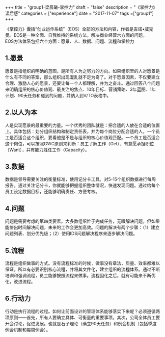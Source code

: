 +++
title = "group1-梁晨曦-掌控力"
draft = "false"
description = "《掌控力》读后感"
categories = ["experience"]
date = "2017-11-07"
tags =["group1"]
+++

《掌控力》囊括“创业运作系统”（EOS）全部的方法和内容，作者是吉诺•威克曼。EOS是一种全面、自我维持的系统方法，解决商业经营六方面的问题。<br/>
EOS方法体系包括六个方面：愿景、人、数据、问题、流程和掌控力<br/>
## 1.愿景
愿景是指组织的明确的蓝图，是所有人为之努力的方向。如果组织里的人对愿景是什么有不同的答案，那么组织出现混乱就不足为奇了。对于愿景因素，不仅要建立合理、激励人心的愿景，还要让每一个人都理解，并为之奋斗。通过回答八个问题来明确组织的核心价值观、最关注的焦点、10年目标、营销策略、3年蓝图、1年计划、90天任务和碰到的问题，并纳入到V/TO表格中。<br/>
## 2.以人为本
人是实现愿景的最重要的力量。一个优秀的团队就是：把合适的人放在合适的位置上。具体包括：划分组织结构和制定责任表，并为每个岗位分配合适的人。一个员工是否适合这个组织，要看他是不是与组织的核心价值观匹配。一个员工是否适合这个岗位，可以按照GWC原则来判断：员工了解工作（Get）、有意愿承担职位（Want），并有能力胜任工作（Capacity）。<br/>
## 3.数据
数据是领导需要关注的衡量标准，使用记分卡工具，对5-15个组织数据进行每周报告。通过关注记分卡，你就能够把握组织整体情况，快速发现问题。通过给每个员工设定数据目标，还能够明确责任、方便考核。<br/>
## 4.问题
问题是需要考虑的第四类要素。大多数组织忙于完成任务，无暇解决问题。但如果能挤出时间解决问题，未来的工作会更加高效。问题的解决有两个步骤：（1）建立问题列表、划分优先级；（2）使用IDS问题解决程序来逐步解决问题。<br/>
## 5.流程
流程是组织做事的方式。没有流程标准的时候，做事没有章法，质量、效率都难以保证。所以有必要识别核心流程，并将其文件化，建立组织的流程体系。通过不断培训和强调流程，员工能够按照流程来做事。流程固化之后，就有可能来不断优化，改进流程。<br/>
## 6.行动力
行动是执行流程的过程。如何让前面设计的管理体系能够落实下来呢？必须遵循两项原则——首先，所有人要确立具体、可衡量的重要事项。其次，公司全体员工要开会讨论，促进发展。也就是石子理论（确立90天任务）和例会机制（包括季度例会机制和每周例会）。<br/>
